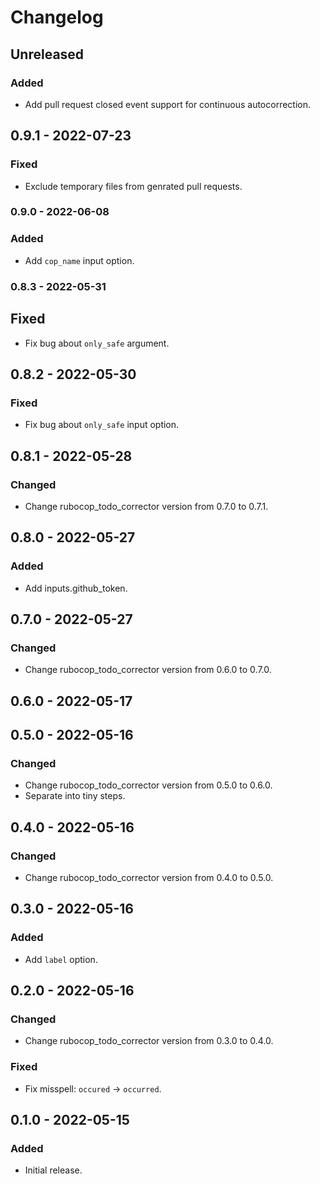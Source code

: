 # Changelog

## Unreleased

### Added

- Add pull request closed event support for continuous autocorrection.

## 0.9.1 - 2022-07-23

### Fixed

- Exclude temporary files from genrated pull requests.

### 0.9.0 - 2022-06-08

### Added

- Add `cop_name` input option.

### 0.8.3 - 2022-05-31

## Fixed

- Fix bug about `only_safe` argument.

## 0.8.2 - 2022-05-30

### Fixed

- Fix bug about `only_safe` input option.

## 0.8.1 - 2022-05-28

### Changed

- Change rubocop_todo_corrector version from 0.7.0 to 0.7.1.

## 0.8.0 - 2022-05-27

### Added

- Add inputs.github_token.

## 0.7.0 - 2022-05-27

### Changed

- Change rubocop_todo_corrector version from 0.6.0 to 0.7.0.

## 0.6.0 - 2022-05-17

## 0.5.0 - 2022-05-16

### Changed

- Change rubocop_todo_corrector version from 0.5.0 to 0.6.0.
- Separate into tiny steps.

## 0.4.0 - 2022-05-16

### Changed

- Change rubocop_todo_corrector version from 0.4.0 to 0.5.0.

## 0.3.0 - 2022-05-16

### Added

- Add `label` option.

## 0.2.0 - 2022-05-16

### Changed

- Change rubocop_todo_corrector version from 0.3.0 to 0.4.0.

### Fixed

- Fix misspell: `occured` -> `occurred`.

## 0.1.0 - 2022-05-15

### Added

- Initial release.
